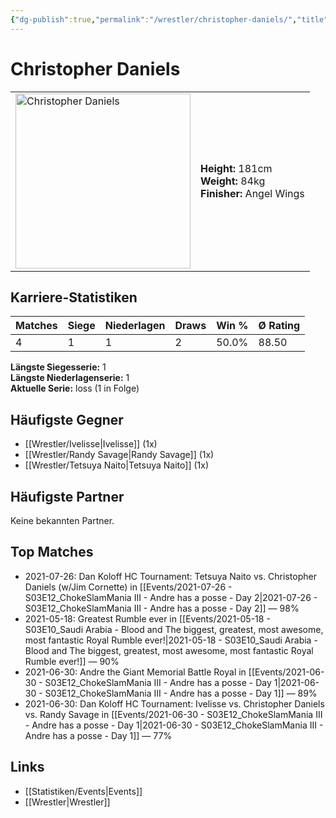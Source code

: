 ```yaml
---
{"dg-publish":true,"permalink":"/wrestler/christopher-daniels/","title":"Christopher Daniels","tags":["wrestler"],"noteIcon":""}
---
```



# Christopher Daniels

<table>
        <tr>
        <td><img src="https://github.com/CptSpaulding1980/choke-slam-wrestling/releases/download/images/Christopher_Daniels.png" width="280" alt="Christopher Daniels"></td>
        <td>
        <b>Height:</b> 181cm<br>
        <b>Weight:</b> 84kg<br>
        <b>Finisher:</b> Angel Wings<br>
        </td>
        </tr>
        </table>
        
## Karriere-Statistiken

| Matches | Siege | Niederlagen | Draws | Win % | Ø Rating |
|---------|-------|-------------|-------|-------|-----------|
| 4 | 1 | 1 | 2 | 50.0% | 88.50 |

**Längste Siegesserie:** 1<br>**Längste Niederlagenserie:** 1<br>**Aktuelle Serie:** loss (1 in Folge)


## Häufigste Gegner
- [[Wrestler/Ivelisse\|Ivelisse]] (1x)
- [[Wrestler/Randy Savage\|Randy Savage]] (1x)
- [[Wrestler/Tetsuya Naito\|Tetsuya Naito]] (1x)

## Häufigste Partner
Keine bekannten Partner.

## Top Matches
- 2021-07-26: Dan Koloff HC Tournament: Tetsuya Naito vs. Christopher Daniels (w/Jim Cornette) in [[Events/2021-07-26 - S03E12_ChokeSlamMania III - Andre has a posse - Day 2\|2021-07-26 - S03E12_ChokeSlamMania III - Andre has a posse - Day 2]] — 98%
- 2021-05-18: Greatest Rumble ever in [[Events/2021-05-18 - S03E10_Saudi Arabia - Blood and The biggest, greatest, most awesome, most fantastic Royal Rumble ever!\|2021-05-18 - S03E10_Saudi Arabia - Blood and The biggest, greatest, most awesome, most fantastic Royal Rumble ever!]] — 90%
- 2021-06-30: Andre the Giant Memorial Battle Royal in [[Events/2021-06-30 - S03E12_ChokeSlamMania III - Andre has a posse - Day 1\|2021-06-30 - S03E12_ChokeSlamMania III - Andre has a posse - Day 1]] — 89%
- 2021-06-30: Dan Koloff HC Tournament: Ivelisse vs. Christopher Daniels vs. Randy Savage in [[Events/2021-06-30 - S03E12_ChokeSlamMania III - Andre has a posse - Day 1\|2021-06-30 - S03E12_ChokeSlamMania III - Andre has a posse - Day 1]] — 77%

## Links
- [[Statistiken/Events\|Events]]
- [[Wrestler\|Wrestler]]
